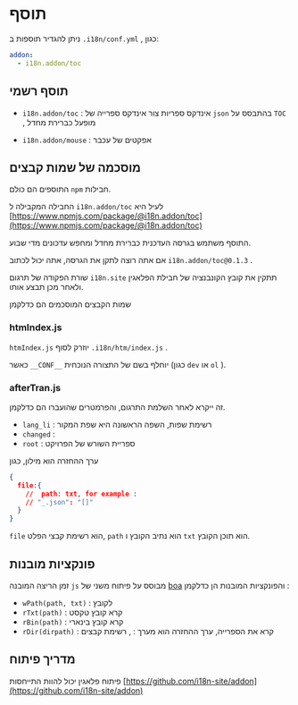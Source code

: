 # תוסף

ניתן להגדיר תוספות ב `.i18n/conf.yml` , כגון:

```yml
addon:
  - i18n.addon/toc
```

## תוסף רשמי

* `i18n.addon/toc` : אינדקס ספריות
  צור אינדקס ספרייה של `json` בהתבסס על `TOC` , מופעל כברירת מחדל

* `i18n.addon/mouse` : אפקטים של עכבר

## מוסכמה של שמות קבצים

התוספים הם כולם `npm` חבילות.

החבילה המקבילה ל `i18n.addon/toc` לעיל היא [https://www.npmjs.com/package/@i18n.addon/toc](https://www.npmjs.com/package/@i18n.addon/toc)

התוסף משתמש בגרסה העדכנית כברירת מחדל ומחפש עדכונים מדי שבוע.

אם אתה רוצה לתקן את הגרסה, אתה יכול לכתוב `i18n.addon/toc@0.1.3` .

שורת הפקודה של תרגום `i18n.site` תתקין את קובץ הקונבנציה של חבילת הפלאגין ולאחר מכן תבצע אותו.

שמות הקבצים המוסכמים הם כדלקמן

### htmIndex.js

`htmIndex.js` יוזרק לסוף `.i18n/htm/index.js` .

כאשר `__CONF__` יוחלף בשם של התצורה הנוכחית (כגון `dev` או `ol` ).

### afterTran.js

זה ייקרא לאחר השלמת התרגום, והפרמטרים שהועברו הם כדלקמן.

* `lang_li` : רשימת שפות, השפה הראשונה היא שפת המקור
* `changed` :
* `root` : ספריית השורש של הפרויקט

ערך ההחזרה הוא מילון, כגון

```json
{
  file:{
    //  path: txt, for example :
    // "_.json": "[]"
  }
}
```

`file` הוא רשימת קבצי הפלט, `path` הוא נתיב הקובץ ו `txt` הוא תוכן הקובץ.

## פונקציות מובנות

זמן הריצה המובנה `js` מבוסס על פיתוח משני של [boa](https://github.com/boa-dev/boa) והפונקציות המובנות הן כדלקמן :

* `wPath(path, txt)` : לקובץ
* `rTxt(path)` : קרא קובץ טקסט
* `rBin(path)` : קרא קובץ בינארי
* `rDir(dirpath)` : קרא את הספרייה, ערך ההחזרה הוא מערך : , רשימת קבצים

## מדריך פיתוח

פיתוח פלאגין יכול להוות התייחסות [https://github.com/i18n-site/addon](https://github.com/i18n-site/addon)